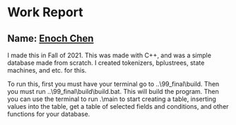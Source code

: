 
# Work Report

## Name: <ins> Enoch Chen </ins>

I made this in Fall of 2021. This was made with C++, and was a simple database made from scratch. I created tokenizers, bplustrees, state machines, and etc. for this.


To run this, first you must have your terminal go to ..\99_final\build. Then you must run ..\99_final\build\build.bat. This will build the program. Then you can use the terminal to run .\main to start creating a table, inserting values into the table, get a table of selected fields and conditions, and other functions for your database.
